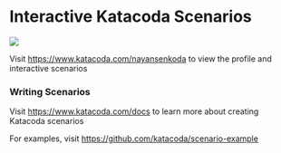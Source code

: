 # Interactive Katacoda Scenarios

[![](http://shields.katacoda.com/katacoda/nayansenkoda/count.svg)](https://www.katacoda.com/nayansenkoda "Get your profile on Katacoda.com")

Visit https://www.katacoda.com/nayansenkoda to view the profile and interactive scenarios

### Writing Scenarios
Visit https://www.katacoda.com/docs to learn more about creating Katacoda scenarios

For examples, visit https://github.com/katacoda/scenario-example
